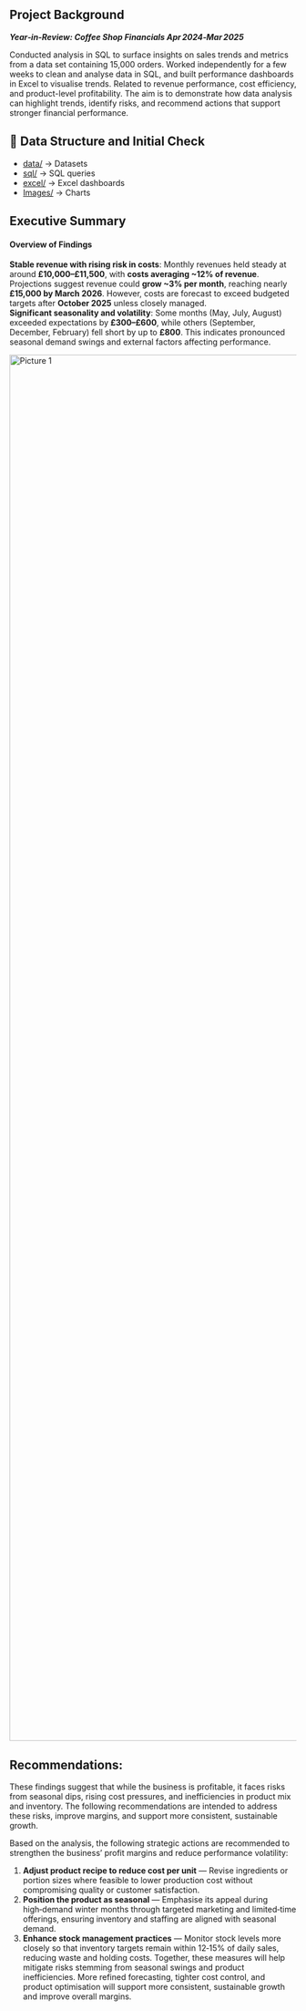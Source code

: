## Project Background

***Year‑in‑Review: Coffee Shop Financials Apr 2024‑Mar 2025***

  Conducted analysis in SQL to surface insights on sales trends and metrics from a data set containing 15,000 orders. Worked independently for a few weeks to clean and analyse data in SQL, and built performance dashboards in Excel to visualise trends. Related to revenue performance, cost efficiency, and product-level profitability. The aim is to demonstrate how data analysis can highlight trends, identify risks, and recommend actions that support stronger financial performance.


## 📂 Data Structure and Initial Check

- [data/](Datasets/) → Datasets  
- [sql/](SQL/) → SQL queries  
- [excel/](Dashboards.xlsx/) → Excel dashboards  
- [Images/](Images/) → Charts

## Executive Summary

#### Overview of Findings 

**Stable revenue with rising risk in costs**: Monthly revenues held steady at around **£10,000–£11,500**, with **costs averaging ~12% of revenue**. Projections suggest revenue could **grow ~3% per month**, reaching nearly **£15,000 by March 2026**. However, costs are forecast to exceed budgeted targets after **October 2025** unless closely managed.  
**Significant seasonality and volatility**: Some months (May, July, August) exceeded expectations by **£300–£600**, while others (September, December, February) fell short by up to **£800**. This indicates pronounced seasonal demand swings and external factors affecting performance.  

<img width="4743" height="2433" alt="Picture 1" src="https://github.com/user-attachments/assets/8f9b3634-a589-4f1a-933a-1fcb47b6a8a8" />


## Recommendations:

These findings suggest that while the business is profitable, it faces risks from seasonal dips, rising cost pressures, and inefficiencies in product mix and inventory. The following recommendations are intended to address these risks, improve margins, and support more consistent, sustainable growth.

Based on the analysis, the following strategic actions are recommended to strengthen the business’ profit margins and reduce performance volatility:  
1. **Adjust product recipe to reduce cost per unit** — Revise ingredients or portion sizes where feasible to lower production cost without compromising quality or customer satisfaction.  
2. **Position the product as seasonal** — Emphasise its appeal during high‑demand winter months through targeted marketing and limited‑time offerings, ensuring inventory and staffing are aligned with seasonal demand.  
3. **Enhance stock management practices** — Monitor stock levels more closely so that inventory targets remain within 12‑15% of daily sales, reducing waste and holding costs. Together, these measures will help mitigate risks stemming from seasonal swings and product inefficiencies. More refined forecasting, tighter cost control, and product optimisation will support more consistent, sustainable growth and improve overall margins.
